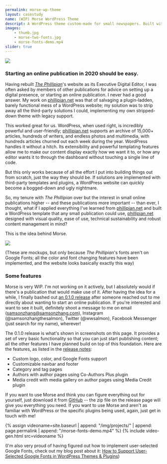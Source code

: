 ```yaml
---
permalink: morse-wp-theme
layout: casestudy
name: (WIP) Morse WordPress Theme
descript: A WordPress theme custom-made for small newspapers. Built with versatility, ease of use, and maintainability in mind.
images:
    - thumb.jpg
    - morse-two-fonts.jpg
    - morse-fonts-demo.mp4
slider: true
---
```

<div><img src="{{ site.baseurl }}/img/projects/{{ page.permalink }}/thumb-highdpi.jpg"></div>

### Starting an online publication in 2020 should be easy.

Having rebuilt *[The Phillipian](https://phillipian.net)*'s website as its Executive Digital Editor, I was often asked by members of other publications for advice on setting up a digital presence, or starting an online publication. I never had a good answer. My work on [phillipian.net](https://phillipian.net) was that of salvaging a plugin-ladden, barely functional mess of a WordPress website; my solution was to strip away all the third-party solutions I could, implementing my own stripped-down theme with legacy support.

This worked great for us. WordPress, when used right, is incredibly powerful and user-friendly; [phillipian.net](https://phillipian.net) supports an archive of 15,000+ articles, hundreds of writers, and endless photos and multimedia, with hundreds articles churned out each week during the year. WordPress handles it without a hitch. Its extensibility and powerful templating features allow me to make our content display exactly how we want it to, or how any editor wants it to through the dashboard without touching a single line of code.

But this only works because of all the effort I put into building things out from scratch, just the way they should be. If solutions are implemented with third-party templates and plugins, a WordPress website can quickly become a bogged-down and ugly nightmare.

So, my tenure with *The Phillipian* over but the interest in small online publications higher -- and these publications more important -- than ever, I thought, what if I applied everything I've learned from [phillipian.net](https://phillipian.net) and built a WordPress template that any small publication could use, [phillipian.net](https://phillipian.net) designed with visual quality, ease of use, technical sustainability and robust content management in mind?

This is the idea behind Morse.

<div><img src="{{ site.baseurl }}/img/projects/{{ page.permalink }}/morse-two-fonts.jpg"></div>

(These are mockups, but only because *The Phillipian*'s fonts aren't on Google Fonts; all the color and font changing features have been implemented, and the website looks basically exactly this way)

### Some features

Morse is very WIP. I'm not working on it actively, but I absolutely would if there's a publication that would make use of it. After having the idea for a while, I finally bashed out [an 0.1.0 release](https://github.com/wwsalmon/morse-wp-theme/releases/tag/0.1) after someone reached out to me directly about wanting to start an online publication. If you're interested and want to see it built, definitely shoot a message to me on email (samsonzhang@samsonzhang.com), Instagram (@samsonzhangthesalmon), Twitter (@wwsalmon), Facebook Messenger (just search for my name), wherever!

The 0.1.0 release is what's shown in screenshots on this page. It provides a set of very basic functionality so that you can just start publishing content; all the other features I have planned build on top of this foundation. Here are the features, as listed in the [release notes](https://github.com/wwsalmon/morse-wp-theme/releases/tag/0.1):

- Custom logo, color, and Google Fonts support
- Customizable navbar and footer
- Category and tag pages
- Authors with author pages using Co-Authors Plus plugin
- Media credit with media gallery on author pages using Media Credit plugin

If you want to use Morse and think you can figure everything out for yourself, just download it from [GitHub](https://github.com/wwsalmon/morse-wp-theme/releases/tag/0.1) -- the zip file on the release page will give you everything you need. If you want to use Morse and aren't as familiar with WordPress or the specific plugins being used, again, just get in touch with me!

{% assign videoname=site.baseurl | append: "/img/projects/" | append: page.permalink | append: "/morse-fonts-demo.mp4" %}
{% include video-gen.html src=videoname %}

(I'm also very proud of having figured out how to implement user-selected Google Fonts, check out my blog post about it: [How to Support User-Selected Google Fonts in WordPress Themes & Plugins](https://www.samsonzhang.com/2020/06/10/how-to-support-user-selected-google-fonts-in-wordpress-themes-plugins.html))